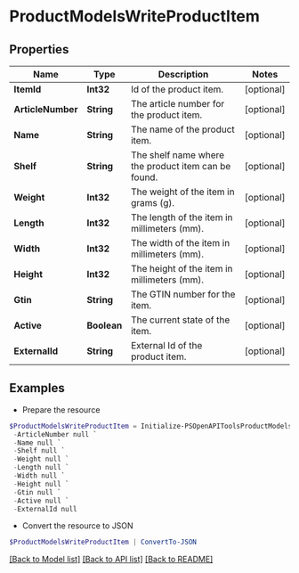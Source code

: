 # ProductModelsWriteProductItem
## Properties

Name | Type | Description | Notes
------------ | ------------- | ------------- | -------------
**ItemId** | **Int32** | Id of the product item. | [optional] 
**ArticleNumber** | **String** | The article number for the product item. | [optional] 
**Name** | **String** | The name of the product item. | [optional] 
**Shelf** | **String** | The shelf name where the product item can be found. | [optional] 
**Weight** | **Int32** | The weight of the item in grams (g). | [optional] 
**Length** | **Int32** | The length of the item in millimeters (mm). | [optional] 
**Width** | **Int32** | The width of the item in millimeters (mm). | [optional] 
**Height** | **Int32** | The height of the item in millimeters (mm). | [optional] 
**Gtin** | **String** | The GTIN number for the item. | [optional] 
**Active** | **Boolean** | The current state of the item. | [optional] 
**ExternalId** | **String** | External Id of the product item. | [optional] 

## Examples

- Prepare the resource
```powershell
$ProductModelsWriteProductItem = Initialize-PSOpenAPIToolsProductModelsWriteProductItem  -ItemId null `
 -ArticleNumber null `
 -Name null `
 -Shelf null `
 -Weight null `
 -Length null `
 -Width null `
 -Height null `
 -Gtin null `
 -Active null `
 -ExternalId null
```

- Convert the resource to JSON
```powershell
$ProductModelsWriteProductItem | ConvertTo-JSON
```

[[Back to Model list]](../README.md#documentation-for-models) [[Back to API list]](../README.md#documentation-for-api-endpoints) [[Back to README]](../README.md)

